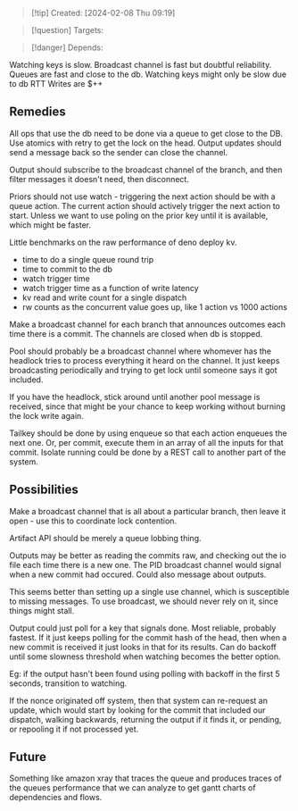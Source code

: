 
>[!tip] Created: [2024-02-08 Thu 09:19]

>[!question] Targets: 

>[!danger] Depends: 

Watching keys is slow.
Broadcast channel is fast but doubtful reliability.
Queues are fast and close to the db.
Watching keys might only be slow due to db RTT
Writes are $++
## Remedies
All ops that use the db need to be done via a queue to get close to the DB.
Use atomics with retry to get the lock on the head.
Output updates should send a message back so the sender can close the channel.

Output should subscribe to the broadcast channel of the branch, and then filter messages it doesn't need, then disconnect.

Priors should not use watch - triggering the next action should be with a queue action.  The current action should actively trigger the next action to start.  Unless we want to use poling on the prior key until it is available, which might be faster.

Little benchmarks on the raw performance of deno deploy kv.  
- time to do a single queue round trip
- time to commit to the db
- watch trigger time
- watch trigger time as a function of write latency
- kv read and write count for a single dispatch
- rw counts as the concurrent value goes up, like 1 action vs 1000 actions

Make a broadcast channel for each branch that announces outcomes each time there is a commit.  The channels are closed when db is stopped.

Pool should probably be a broadcast channel where whomever has the headlock tries to process everything it heard on the channel.  It just keeps broadcasting periodically and trying to get lock until someone says it got included.

If you have the headlock, stick around until another pool message is received, since that might be your chance to keep working without burning the lock write again.

Tailkey should be done by using enqueue so that each action enqueues the next one.
Or, per commit, execute them in an array of all the inputs for that commit.  Isolate running could be done by a REST call to another part of the system.
## Possibilities
Make a broadcast channel that is all about a particular branch, then leave it open - use this to coordinate lock contention.

Artifact API should be merely a queue lobbing thing.

Outputs may be better as reading the commits raw, and checking out the io file each time there is a new one.  The PID broadcast channel would signal when a new commit had occured.  Could also message about outputs.

This seems better than setting up a single use channel, which is susceptible to missing messages.  To use broadcast, we should never rely on it, since things might stall.

Output could just poll for a key that signals done.  Most reliable, probably fastest.  If it just keeps polling for the commit hash of the head, then when a new commit is received it just looks in that for its results.  Can do backoff until some slowness threshold when watching becomes the better option.

Eg: if the output hasn't been found using polling with backoff in the first 5 seconds, transition to watching.

If the nonce originated off system, then that system can re-request an update, which would start by looking for the commit that included our dispatch, walking backwards, returning the output if it finds it, or pending, or repooling it if not processed yet.

## Future
Something like amazon xray that traces the queue and produces traces of the queues performance that we can analyze to get gantt charts of dependencies and flows.